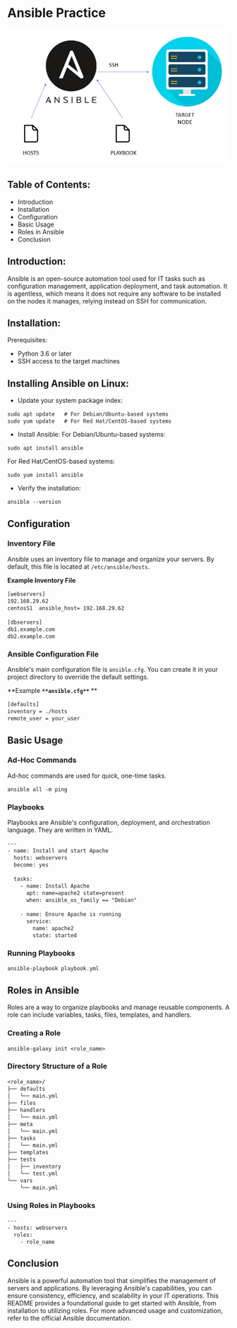 # Ansible Practice

<img src = "ansibleimg.png">

## Table of Contents:
- ﻿Introduction 
- ﻿Installation 
- ﻿Configuration 
- ﻿Basic Usage 
- ﻿Roles in Ansible 
- ﻿Conclusion  
## Introduction:
Ansible is an open-source automation tool used for IT tasks such as configuration management, application deployment, and task automation. It is agentless, which means it does not require any software to be installed on the nodes it manages, relying instead on SSH for communication.



## Installation:
Prerequisites:

- Python 3.6 or later
- SSH access to the target machines
## Installing Ansible on Linux:


- Update your system package index:
```
sudo apt update   # For Debian/Ubuntu-based systems
sudo yum update   # For Red Hat/CentOS-based systems
```
- Install Ansible:
     For Debian/Ubuntu-based systems:

```
sudo apt install ansible
```
  For Red Hat/CentOS-based systems:

```
sudo yum install ansible
```
- Verify the installation:
```
ansible --version
```
## Configuration
### Inventory File
Ansible uses an inventory file to manage and organize your servers. By default, this file is located at `/etc/ansible/hosts`.

**Example Inventory File**

```
[webservers]
192.168.29.62
centosS1  ansible_host= 192.168.29.62

[dbservers]
db1.example.com
db2.example.com
```
### Ansible Configuration File
Ansible's main configuration file is `ansible.cfg`. You can create it in your project directory to override the default settings.

**Example **`**ansible.cfg**`** **

```
[defaults]
inventory = ./hosts
remote_user = your_user
```
## Basic Usage
### Ad-Hoc Commands
Ad-hoc commands are used for quick, one-time tasks.

```
ansible all -m ping
```
### Playbooks
Playbooks are Ansible's configuration, deployment, and orchestration language. They are written in YAML.

```
---
- name: Install and start Apache
  hosts: webservers
  become: yes

  tasks:
    - name: Install Apache
      apt: name=apache2 state=present
      when: ansible_os_family == "Debian"

    - name: Ensure Apache is running
      service:
        name: apache2
        state: started
```
### Running Playbooks
```
ansible-playbook playbook.yml
```
## Roles in Ansible
Roles are a way to organize playbooks and manage reusable components. A role can include variables, tasks, files, templates, and handlers.

### Creating a Role
```
ansible-galaxy init <role_name>
```
### Directory Structure of a Role
```
<role_name>/
├── defaults
│   └── main.yml
├── files
├── handlers
│   └── main.yml
├── meta
│   └── main.yml
├── tasks
│   └── main.yml
├── templates
├── tests
│   ├── inventory
│   └── test.yml
└── vars
    └── main.yml
```
### Using Roles in Playbooks
```
---
- hosts: webservers
  roles:
    - role_name
```
## Conclusion
Ansible is a powerful automation tool that simplifies the management of servers and applications. By leveraging Ansible's capabilities, you can ensure consistency, efficiency, and scalability in your IT operations. This README provides a foundational guide to get started with Ansible, from installation to utilizing roles. For more advanced usage and customization, refer to the official Ansible documentation.



